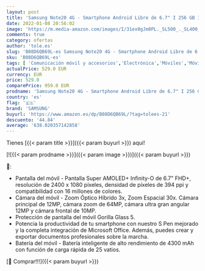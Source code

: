 ```yaml
---
layout: post
title: 'Samsung Note20 4G - Smartphone Android Libre de 6.7" I 256 GB I Mystic Gray I [Versión española]'
date: 2022-01-08 20:56:02
image: 'https://m.media-amazon.com/images/I/31ex0gJm0PL._SL500_._SL400_.jpg'
comments: true
category: ofertas
author: 'tole.es'
slug: 'B08D6QB69L-es Samsung Note20 4G - Smartphone Android Libre de 6.7" I 256...'
sku: 'B08D6QB69L-es'
tags: [ 'Comunicación móvil y accesorios','Electrónica','Móviles','Móviles y smartphones libres','android','samsung', ]
actualPrice: 529.0 EUR
currency: EUR
price: 529.0
comparePrice: 959.0 EUR
prodname: 'Samsung Note20 4G - Smartphone Android Libre de 6.7" I 256 GB I Mystic Gray I [Versión española]'
country: 'es'
flag: '🇪🇸'
brand: 'SAMSUNG'
buyurl: 'https://www.amazon.es/dp/B08D6QB69L/?tag=tolees-21'
descuento: '44.84'
average: '638.020357142858'
---
```


Tienes [{{< param title >}}]({{< param buyurl >}}) aqui!

[![{{< param prodname >}}]({{< param image >}})]({{< param buyurl >}})

🔎:

- Pantalla del móvil - Pantalla Super AMOLED+ Infinity-O de 6.7" FHD+, resolución de 2400 x 1080 píxeles, densidad de píxeles de 394 ppi y compatibilidad con 16 millones de colores.
- Cámara del móvil - Zoom Óptico Híbrido 3x, Zoom Espacial 30x. Cámara principal de 12MP, cámara zoom de 64MP, cámara ultra gran angular 12MP y cámara frontal de 10MP.
- Protección de pantalla del móvil Gorilla Glass 5.
- Potencia la productividad de tu smartphone con nuestro S Pen mejorado y la completa integración de Microsoft Office. Además, puedes crear y exportar documentos profesionales sobre la marcha.
- Batería del móvil - Batería inteligente de alto rendimiento de 4300 mAh con función de carga rápida de 25 vatios.

[🛒 Comprar!!!]({{< param buyurl >}})
